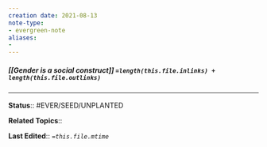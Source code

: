 ```yaml
---
creation date: 2021-08-13
note-type: 
- evergreen-note
aliases:
- 
---
```

##### [[Gender is a social construct]] `=length(this.file.inlinks) + length(this.file.outlinks)`


### <hr class="footnote"/>

**Status**:: #EVER/SEED/UNPLANTED 

**Related Topics**:: 
	
**Last Edited**:: *`=this.file.mtime`*
